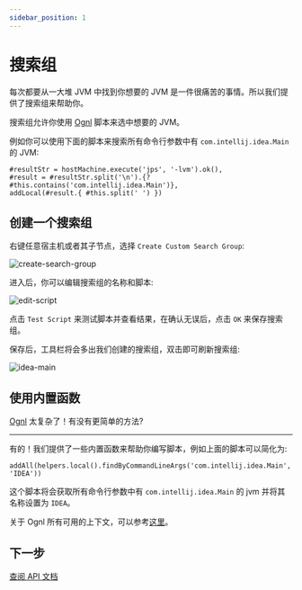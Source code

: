 ```yaml
---
sidebar_position: 1
---
```


# 搜索组

每次都要从一大堆 JVM 中找到你想要的 JVM 是一件很痛苦的事情。所以我们提供了搜索组来帮助你。

搜索组允许你使用 [Ognl](https://commons.apache.org/dormant/commons-ognl/language-guide.html) 脚本来选中想要的 JVM。

例如你可以使用下面的脚本来搜索所有命令行参数中有 `com.intellij.idea.Main` 的 JVM:

```ognl
#resultStr = hostMachine.execute('jps', '-lvm').ok(),
#result = #resultStr.split('\n').{? #this.contains('com.intellij.idea.Main')},
addLocal(#result.{ #this.split(' ') })
```

## 创建一个搜索组

右键任意宿主机或者其子节点，选择 `Create Custom Search Group`:

![create-search-group](/img/search-group/create-group.png)

进入后，你可以编辑搜索组的名称和脚本:

![edit-script](/img/search-group/edit-script.png)

点击 `Test Script` 来测试脚本并查看结果，在确认无误后，点击 `OK` 来保存搜索组。

保存后，工具栏将会多出我们创建的搜索组，双击即可刷新搜索组:

![idea-main](/img/search-group/idea-main.png)

## 使用内置函数

[Ognl](https://commons.apache.org/dormant/commons-ognl/language-guide.html) 太复杂了！有没有更简单的方法? 

---

有的！我们提供了一些内置函数来帮助你编写脚本，例如上面的脚本可以简化为:

```ognl
addAll(helpers.local().findByCommandLineArgs('com.intellij.idea.Main', 'IDEA'))
```

这个脚本将会获取所有命令行参数中有 `com.intellij.idea.Main` 的 jvm 并将其名称设置为 `IDEA`。

关于 Ognl 所有可用的上下文，可以参考[这里](https://arthas-ui-api.pages.dev/-arthas%20-u-i/io.github.vudsen.arthasui.script/-my-ognl-context/)。

## 下一步

[查阅 API 文档](https://arthas-ui-api.pages.dev/)
